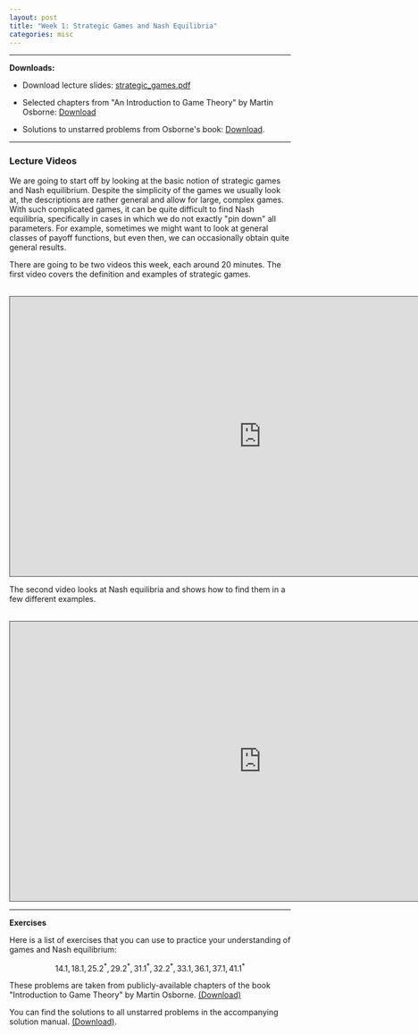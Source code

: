 ```yaml
---
layout: post
title: "Week 1: Strategic Games and Nash Equilibria"
categories: misc
---
```



---
**Downloads:** 

- Download lecture slides: [strategic_games.pdf](https://drive.google.com/uc?export=download&id=1RWn5lRE82eJbqwnt13jjD5bZ9j1Yawmy)

- Selected chapters from "An Introduction to Game Theory" by Martin Osborne: [Download](https://www.economics.utoronto.ca/osborne/igt/nash.pdf)

- Solutions to unstarred problems from Osborne's book: [Download](https://www.economics.utoronto.ca/osborne/igt/solsp5.pdf).


---

### Lecture Videos

We are going to start off by looking at the basic notion of strategic games and Nash equilibrium. Despite the simplicity of the games we usually look at, the descriptions are rather general and allow for large, complex games. With such complicated games, it can be quite difficult to find Nash equilibria, specifically in cases in which we do not exactly "pin down" all parameters. For example, sometimes we might want to look at general classes of payoff functions, but even then, we can occasionally obtain quite general results. 

There are going to be two videos this week, each around 20 minutes. The first video covers the definition and examples of strategic games. 
<br><br>

<iframe src="https://york.cloud.panopto.eu/Panopto/Pages/Embed.aspx?id=4e87ba13-ee55-482a-ac46-adb401469b31&autoplay=false&offerviewer=true&showtitle=true&showbrand=false&captions=false&interactivity=all"
align="center"
height="500" width="900" 
style="border: 1px solid #464646;" 
allowfullscreen allow="autoplay">
</iframe>

<br>

The second video looks at Nash equilibria and shows how to find them in a few different examples. 
<br><br>
<iframe src="https://york.cloud.panopto.eu/Panopto/Pages/Embed.aspx?id=e1ee0f19-226d-46c8-bd28-adb401543c82&autoplay=false&offerviewer=true&showtitle=true&showbrand=false&captions=false&interactivity=all" height="500" width="900" style="border: 1px solid #464646;" allowfullscreen allow="autoplay">
</iframe>


---

**Exercises**

Here is a list of exercises that you can use to practice your understanding of games and Nash equilibrium:

$$14.1, 18.1, 25.2^*, 29.2^{*}, 31.1^{*}, 32.2^{*}, 33.1,36.1,37.1,41.1^{*}$$

These problems are taken  from publicly-available chapters of the book "Introduction to Game Theory" by Martin Osborne. [(Download)](https://www.economics.utoronto.ca/osborne/igt/nash.pdf) 

<!-- $$42.2^{*},\left(44.1^{*}\right), 47.1,47.2,48.1^{*},\left(49.1^{*}\right)$$ -->

You can find the solutions to all unstarred problems in the accompanying solution manual. [(Download)](https://www.economics.utoronto.ca/osborne/igt/solsp5.pdf).

 
